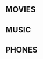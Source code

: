 <!DOCTYPE html>
<html>
  <head>
<title> MUSICON LATINO </title>
<h2> MOVIES </h2>
<h2> MUSIC </h2>
<h2> PHONES </h2>

